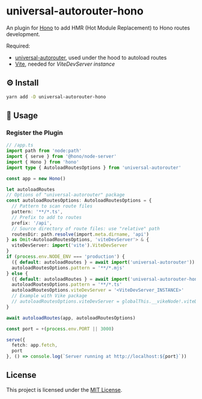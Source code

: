# universal-autorouter-hono

An plugin for [Hono](https://hono.dev) to add HMR (Hot Module Replacement) to Hono routes development.

Required:
- [universal-autorouter](https://github.com/node-ecosystem/universal-autorouter), used under the hood to autoload routes
- [Vite](https://vite.dev), needed for _ViteDevServer instance_

## ⚙️ Install

```sh
yarn add -D universal-autorouter-hono
```

## 📖 Usage

### Register the Plugin

```ts
// /app.ts
import path from 'node:path'
import { serve } from '@hono/node-server'
import { Hono } from 'hono'
import type { AutoloadRoutesOptions } from 'universal-autorouter'

const app = new Hono()

let autoloadRoutes
// Options of "universal-autorouter" package
const autoloadRoutesOptions: AutoloadRoutesOptions = {
  // Pattern to scan route files
  pattern: '**/*.ts',
  // Prefix to add to routes
  prefix: '/api',
  // Source directory of route files: use "relative" path
  routesDir: path.resolve(import.meta.dirname, 'api')
} as Omit<AutoloadRoutesOptions, 'viteDevServer'> & {
  viteDevServer: import('vite').ViteDevServer
}
if (process.env.NODE_ENV === 'production') {
  ({ default: autoloadRoutes } = await import('universal-autorouter'))
  autoloadRoutesOptions.pattern = '**/*.mjs'
} else {
  ({ default: autoloadRoutes } = await import('universal-autorouter-hono'))
  autoloadRoutesOptions.pattern = '**/*.ts'
  autoloadRoutesOptions.viteDevServer = '<ViteDevServer_INSTANCE>'
  // Example with Vike package
  // autoloadRoutesOptions.viteDevServer = globalThis.__vikeNode!.viteDevServer
}

await autoloadRoutes(app, autoloadRoutesOptions)

const port = +(process.env.PORT || 3000)

serve({
  fetch: app.fetch,
  port
}, () => console.log(`Server running at http://localhost:${port}`))
```

## License

This project is licensed under the [MIT License](LICENSE).

